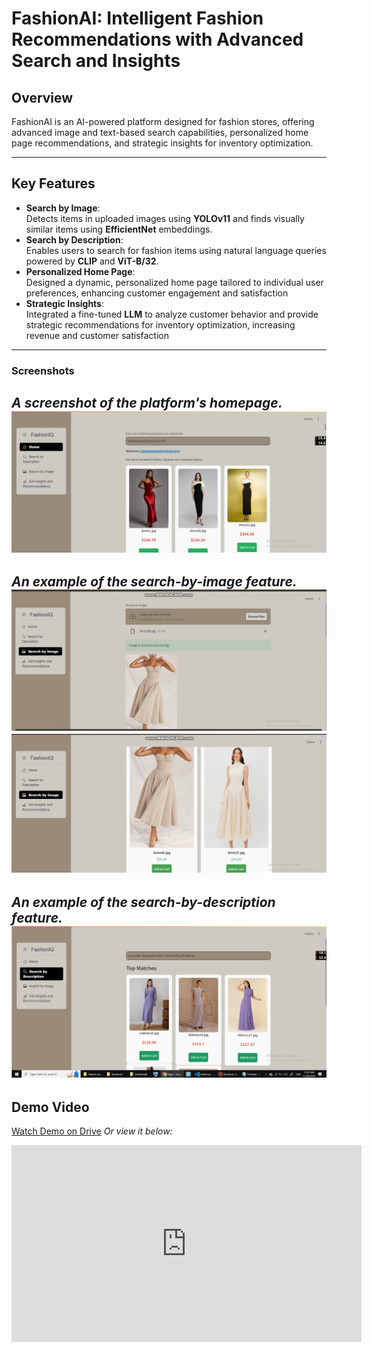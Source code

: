 # **FashionAI: Intelligent Fashion Recommendations with Advanced Search and Insights**

## **Overview**
FashionAI is an AI-powered platform designed for fashion stores, offering advanced image and text-based search capabilities, personalized home page recommendations, and strategic insights for inventory optimization.  

---

## **Key Features**
- **Search by Image**:  
  Detects items in uploaded images using **YOLOv11** and finds visually similar items using **EfficientNet** embeddings.  
- **Search by Description**:  
  Enables users to search for fashion items using natural language queries powered by **CLIP** and **ViT-B/32**.  
- **Personalized Home Page**:  
  Designed a dynamic, personalized home page tailored to individual user preferences, enhancing customer engagement and satisfaction  
- **Strategic Insights**:  
  Integrated a fine-tuned **LLM** to analyze customer behavior and provide strategic recommendations for inventory optimization, increasing revenue and customer satisfaction  

---

### **Screenshots**
**_A screenshot of the platform's homepage._**
![Platform Homepage](HomePage.png)  
---

**_An example of the search-by-image feature._**
![Search by Image](media/searchByImage.png) 
![Search by Image](media/searchByImage2.png)  
---

**_An example of the search-by-description feature._**
![Search by Description](SearchByDescription.png)  
---


## **Demo Video**
[Watch Demo on Drive]([https://www.youtube.com/watch?v=your-video-id](https://drive.google.com/file/d/1g7Xi8-rfZL5or8CR8lp8qOKf6tTartxq/view?usp=sharing))  
_Or view it below:_

<iframe width="560" height="315" src="https://drive.google.com/file/d/1g7Xi8-rfZL5or8CR8lp8qOKf6tTartxq/view?usp=sharing" frameborder="0" allow="accelerometer; autoplay; clipboard-write; encrypted-media; gyroscope; picture-in-picture" allowfullscreen></iframe>



